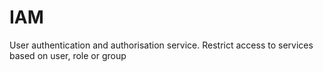 # IAM
User authentication and authorisation service. Restrict access to services based on user, role or group